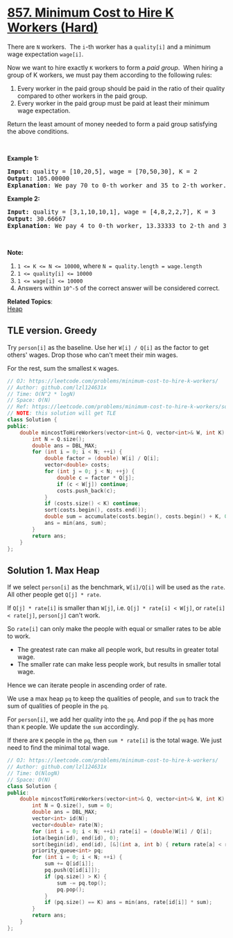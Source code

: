 # [857. Minimum Cost to Hire K Workers (Hard)](https://leetcode.com/problems/minimum-cost-to-hire-k-workers/)

<p>There are <code>N</code> workers.&nbsp; The <code>i</code>-th worker has a <code>quality[i]</code> and a minimum wage expectation <code>wage[i]</code>.</p>

<p>Now we want to hire exactly <code>K</code>&nbsp;workers to form a <em>paid group</em>.&nbsp; When hiring a group of K workers, we must pay them according to the following rules:</p>

<ol>
	<li>Every worker in the paid group should be paid in the ratio of their quality compared to other workers in the paid group.</li>
	<li>Every worker in the paid group must be paid at least their minimum wage expectation.</li>
</ol>

<p>Return the least amount of money needed to form a paid group satisfying the above conditions.</p>

<p>&nbsp;</p>

<ol>
</ol>

<div>
<p><strong>Example 1:</strong></p>

<pre><strong>Input: </strong>quality = <span id="example-input-1-1">[10,20,5]</span>, wage = <span id="example-input-1-2">[70,50,30]</span>, K = <span id="example-input-1-3">2</span>
<strong>Output: </strong><span id="example-output-1">105.00000
<strong>Explanation</strong>: </span><span>We pay 70 to 0-th worker and 35 to 2-th worker.</span>
</pre>

<div>
<p><strong>Example 2:</strong></p>

<pre><strong>Input: </strong>quality = <span id="example-input-2-1">[3,1,10,10,1]</span>, wage = <span id="example-input-2-2">[4,8,2,2,7]</span>, K = <span id="example-input-2-3">3</span>
<strong>Output: </strong><span id="example-output-2">30.66667
<strong>Explanation</strong>: </span><span>We pay 4 to 0-th worker, 13.33333 to 2-th and 3-th workers seperately.</span> 
</pre>

<p>&nbsp;</p>

<p><strong>Note:</strong></p>

<ol>
	<li><code>1 &lt;= K &lt;= N &lt;= 10000</code>, where <code>N = quality.length = wage.length</code></li>
	<li><code>1 &lt;= quality[i] &lt;= 10000</code></li>
	<li><code>1 &lt;= wage[i] &lt;= 10000</code></li>
	<li>Answers within <code>10^-5</code> of the correct answer will be considered correct.</li>
</ol>
</div>
</div>


**Related Topics**:  
[Heap](https://leetcode.com/tag/heap/)

## TLE version. Greedy

Try `person[i]` as the baseline. Use her `W[i] / Q[i]` as the factor to get others' wages. Drop those who can't meet their min wages.

For the rest, sum the smallest `K` wages.

```cpp
// OJ: https://leetcode.com/problems/minimum-cost-to-hire-k-workers/
// Author: github.com/lzl124631x
// Time: O(N^2 * logN)
// Space: O(N)
// Ref: https://leetcode.com/problems/minimum-cost-to-hire-k-workers/solution/
// NOTE: this solution will get TLE
class Solution {
public:
    double mincostToHireWorkers(vector<int>& Q, vector<int>& W, int K) {
        int N = Q.size();
        double ans = DBL_MAX;
        for (int i = 0; i < N; ++i) {
            double factor = (double) W[i] / Q[i];
            vector<double> costs;
            for (int j = 0; j < N; ++j) {
                double c = factor * Q[j];
                if (c < W[j]) continue;
                costs.push_back(c);
            }
            if (costs.size() < K) continue;
            sort(costs.begin(), costs.end());
            double sum = accumulate(costs.begin(), costs.begin() + K, 0.0);
            ans = min(ans, sum);
        }
        return ans;
    }
};
```

## Solution 1. Max Heap

If we select `person[i]` as the benchmark, `W[i]/Q[i]` will be used as the `rate`. All other people get `Q[j] * rate`.

If `Q[j] * rate[i]` is smaller than `W[j]`, i.e. `Q[j] * rate[i] < W[j]`, or `rate[i] < rate[j]`, `person[j]` can't work.

So `rate[i]` can only make the people with equal or smaller rates to be able to work.

* The greatest rate can make all people work, but results in greater total wage.
* The smaller rate can make less people work, but results in smaller total wage.

Hence we can iterate people in ascending order of rate.

We use a max heap `pq` to keep the qualities of people, and `sum` to track the sum of qualities of people in the `pq`.

For `person[i]`, we add her quality into the `pq`. And pop if the `pq` has more than `K` people. We update the `sum` accordingly.

If there are `K` people in the `pq`, then `sum * rate[i]` is the total wage. We just need to find the minimal total wage.

```cpp
// OJ: https://leetcode.com/problems/minimum-cost-to-hire-k-workers/
// Author: github.com/lzl124631x
// Time: O(NlogN)
// Space: O(N)
class Solution {
public:
    double mincostToHireWorkers(vector<int>& Q, vector<int>& W, int K) {
        int N = Q.size(), sum = 0;
        double ans = DBL_MAX; 
        vector<int> id(N);
        vector<double> rate(N);
        for (int i = 0; i < N; ++i) rate[i] = (double)W[i] / Q[i];
        iota(begin(id), end(id), 0);
        sort(begin(id), end(id), [&](int a, int b) { return rate[a] < rate[b]; });
        priority_queue<int> pq;
        for (int i = 0; i < N; ++i) {
            sum += Q[id[i]];
            pq.push(Q[id[i]]);
            if (pq.size() > K) {
                sum -= pq.top();
                pq.pop();
            }
            if (pq.size() == K) ans = min(ans, rate[id[i]] * sum);
        }
        return ans;
    }
};
```